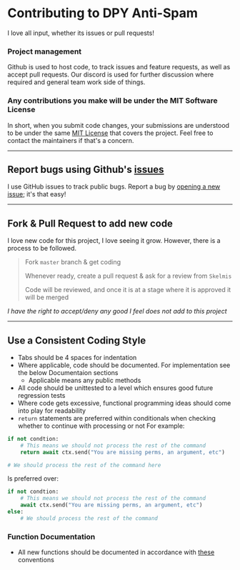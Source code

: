 # Contributing to DPY Anti-Spam
I love all input, whether its issues or pull requests!

### Project management
Github is used to host code, to track issues and feature requests, as well as accept pull requests.
Our discord is used for further discussion where required and general team work side of things.

### Any contributions you make will be under the MIT Software License
In short, when you submit code changes, your submissions are understood to be under the same [MIT License](http://choosealicense.com/licenses/mit/) that covers the project. Feel free to contact the maintainers if that's a concern.

---

## Report bugs using Github's [issues](https://github.com/Skelmis/DPY-Anti-Spam/issues)
I use GitHub issues to track public bugs. Report a bug by [opening a new issue](https://github.com/Skelmis/DPY-Anti-Spam/issues/new); it's that easy!

---

## Fork & Pull Request to add new code
I love new code for this project, I love seeing it grow. However, there is a process to be followed.

> Fork `master` branch & get coding
>
> Whenever ready, create a pull request & ask for a review from `Skelmis`
>
> Code will be reviewed, and once it is at a stage where it is approved it will be merged

*I have the right to accept/deny any good I feel does not add to this project*

---

## Use a Consistent Coding Style
- Tabs should be 4 spaces for indentation
- Where applicable, code should be documented. For implementation see the below Documentaion sections
  - Applicable means any public methods
- All code should be unittested to a level which ensures good future regression tests
- Where code gets excessive, functional programming ideas should come into play for readability
- `return` statements are preferred within conditionals when checking whether to continue with processing or not
For example:
```python
if not condtion:
    # This means we should not process the rest of the command
    return await ctx.send("You are missing perms, an argument, etc")

# We should process the rest of the command here
```
Is preferred over:
```python
if not condtion:
    # This means we should not process the rest of the command
    await ctx.send("You are missing perms, an argument, etc")
else:
    # We should process the rest of the command
```

### Function Documentation
- All new functions should be documented in accordance with [these](https://numpydoc.readthedocs.io/en/latest/format.html#docstring-standard) conventions

